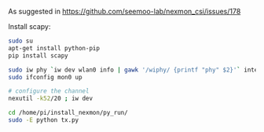 As suggested in https://github.com/seemoo-lab/nexmon_csi/issues/178

Install scapy:
```sh
sudo su
apt-get install python-pip
pip install scapy
```



```sh
sudo iw phy `iw dev wlan0 info | gawk '/wiphy/ {printf "phy" $2}'` interface add mon0 type monitor
sudo ifconfig mon0 up

# configure the channel
nexutil -k52/20 ; iw dev

cd /home/pi/install_nexmon/py_run/
sudo -E python tx.py
```
<!--stackedit_data:
eyJoaXN0b3J5IjpbMTgwNTEyMTE2Miw1OTA3OTg0MDAsLTExMT
g0ODA0MTQsLTEyODYxOTA3MDJdfQ==
-->